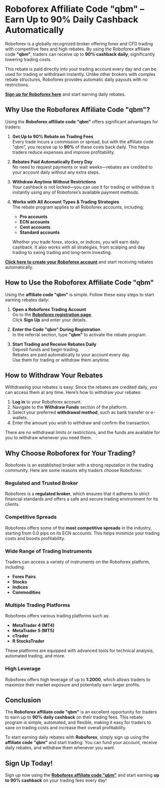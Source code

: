 # Roboforex Affiliate Code "qbm" – Earn Up to 90% Daily Cashback Automatically

Roboforex is a globally recognized broker offering forex and CFD trading with competitive fees and high rebates. By using the Roboforex affiliate code **"qbm"**, traders can receive up to **90% cashback daily**, significantly lowering trading costs.

This rebate is paid directly into your trading account every day and can be used for trading or withdrawn instantly. Unlike other brokers with complex rebate structures, Roboforex provides automatic daily payouts with no restrictions.

[**Sign up for Roboforex here**](https://my.roboforex.com/en/?a=qbm) and start earning daily rebates.

## Why Use the Roboforex Affiliate Code "qbm"?

Using the **Roboforex affiliate code "qbm"** offers significant advantages for traders:

1. **Get Up to 90% Rebate on Trading Fees**  
   Every trade incurs a commission or spread, but with the affiliate code "qbm", you receive up to **90%** of these costs back daily. This helps traders reduce expenses and improve profitability.

2. **Rebates Paid Automatically Every Day**  
   No need to request payments or wait weeks—rebates are credited to your account daily without any extra steps.

3. **Withdraw Anytime Without Restrictions**  
   Your cashback is not locked—you can use it for trading or withdraw it instantly using any of Roboforex’s available payment methods.

4. **Works with All Account Types & Trading Strategies**  
   The rebate program applies to all Roboforex accounts, including:
   - **Pro accounts**
   - **ECN accounts**
   - **Cent accounts**
   - **Standard accounts**

   Whether you trade forex, stocks, or indices, you will earn daily cashback. It also works with all strategies, from scalping and day trading to swing trading and long-term investing.

[**Click here to create your Roboforex account**](https://my.roboforex.com/en/?a=qbm) and start receiving rebates automatically.

## How to Use the Roboforex Affiliate Code "qbm"

Using the **affiliate code "qbm"** is simple. Follow these easy steps to start earning rebates daily:

1. **Open a Roboforex Trading Account**  
   Go to the **[Roboforex registration page](https://my.roboforex.com/en/?a=qbm)**.  
   Click **Sign Up** and enter your details.

2. **Enter the Code "qbm" During Registration**  
   In the referral section, type **"qbm"** to activate the rebate program.

3. **Start Trading and Receive Rebates Daily**  
   Deposit funds and begin trading.  
   Rebates are paid automatically to your account every day.  
   Use them for trading or withdraw them anytime.

## How to Withdraw Your Rebates

Withdrawing your rebates is easy. Since the rebates are credited daily, you can access them at any time. Here’s how to withdraw your rebates:

1. **Log in** to your Roboforex account.
2. Navigate to the **Withdraw Funds** section of the platform.
3. Select your preferred **withdrawal method**, such as bank transfer or e-wallets.
4. Enter the amount you wish to withdraw and confirm the transaction.

There are no withdrawal limits or restrictions, and the funds are available for you to withdraw whenever you need them.

## Why Choose Roboforex for Your Trading?

Roboforex is an established broker with a strong reputation in the trading community. Here are some reasons why traders choose Roboforex:

### Regulated and Trusted Broker
Roboforex is a **regulated broker**, which ensures that it adheres to strict financial standards and offers a safe and secure trading environment for its clients.

### Competitive Spreads
Roboforex offers some of the **most competitive spreads** in the industry, starting from 0.0 pips on its ECN accounts. This helps minimize your trading costs and boosts profitability.

### Wide Range of Trading Instruments
Traders can access a variety of instruments on the Roboforex platform, including:
- **Forex Pairs**
- **Stocks**
- **Indices**
- **Commodities**

### Multiple Trading Platforms
Roboforex offers various trading platforms such as:
- **MetaTrader 4 (MT4)**
- **MetaTrader 5 (MT5)**
- **cTrader**
- **R StocksTrader**

These platforms are equipped with advanced tools for technical analysis, automated trading, and more.

### High Leverage
Roboforex offers high leverage of up to **1:2000**, which allows traders to maximize their market exposure and potentially earn larger profits.

## Conclusion

The **Roboforex affiliate code "qbm"** is an excellent opportunity for traders to earn up to **90% daily cashback** on their trading fees. This rebate program is simple, automated, and flexible, making it easy for traders to save on trading costs and increase their overall profitability.

To start earning daily rebates with **Roboforex**, simply sign up using the **affiliate code "qbm"** and start trading. You can fund your account, receive daily rebates, and withdraw them whenever you want.

## Sign Up Today!

Sign up now using the **[Roboforex affiliate code "qbm"](https://my.roboforex.com/en/?a=qbm)** and start earning **up to 90% cashback** on your trading fees every day!
